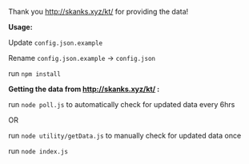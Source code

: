 Thank you http://skanks.xyz/kt/ for providing the data!

**Usage:**

Update `config.json.example`

Rename `config.json.example` -> `config.json`

run `npm install`

**Getting the data from http://skanks.xyz/kt/ :**

run `node poll.js` to automatically check for updated data every 6hrs

OR

run `node utility/getData.js` to manually check for updated data once


run `node index.js`